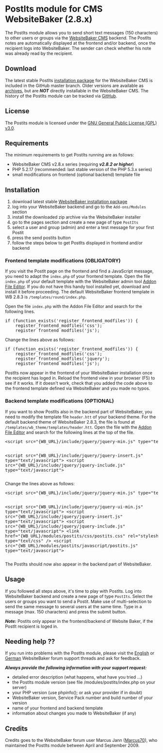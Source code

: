 # PostIts module for CMS WebsiteBaker (2.8.x)

The PostIts module allows you to send short text messages (150 characters) to other users or groups via the [WebsiteBaker CMS](http://www.websitebaker2.org) backend. The PostIts notes are automatically displayed at the frontend and/or backend, once the recipient logs into WebsiteBaker. The sender can check whether his note was already read by the recipient.

## Download
The latest stable PostIts [installation package](https://github.com/cwsoft/wb-postits/raw/master/wb-postits-installer.zip) for the WebsiteBaker CMS is included in the GitHub master branch. Older versions are available as [archives](https://github.com/cwsoft/wb-postits/tags), but are ***NOT*** directly installable in the WebsiteBaker CMS. The history of the PostIts module can be tracked via [GitHub](https://github.com/cwsoft/wb-postits).

## License
The Postits module is licensed under the [GNU General Public License (GPL) v3.0](http://www.gnu.org/licenses/gpl-3.0.html).

## Requirements

The minimum requirements to get PostIts running are as follows:

- WebsiteBaker CMS v2.8.x series (requiring ***v2.8.2 or higher***)
- PHP 5.2.17 (recommended: last stable version of the PHP 5.3.x series)
- small modifications on frontend (optional backend) template file

## Installation

1. download latest stable [WebsiteBaker installation package](https://github.com/cwsoft/wb-postits/raw/master/wb-postits-installer.zip)
2. log into your WebsiteBaker backend and go to the `Add-ons/Modules` section
3. install the downloaded zip archive via the WebsiteBaker installer
4. go to the pages section and create a new page of type `PostIts`
5. select a user and group (admin) and enter a test message for your first Postit
6. press the send postits button 
7. follow the steps below to get PostIts displayed in frontend and/or backend

### Frontend template modifications (OBLIGATORY)

If you visit the PostIt page on the frontend and find a JavaScript message, you need to adapt the `index.php` of your frontend template. Open the file `index.php` of your default template with the WebsiteBaker admin tool [Addon File Editor](https://github.com/cwsoft/wb-addon-file-editor/downloads). If you do not have this handy tool installed yet, download and install it before proceeding. The default WebsiteBaker frontend template in WB 2.8.3 is `/templates/round/index.php`.

Open the file `index.php` with the Addon File Editor and search for the following lines.

<pre>
if (function_exists('register_frontend_modfiles')) {
    register_frontend_modfiles('css');
    register_frontend_modfiles('js');
</pre>

Change the lines above as follows:

<pre>
if (function_exists('register_frontend_modfiles')) {
    register_frontend_modfiles('css');
    register_frontend_modfiles('jquery');
    register_frontend_modfiles('js');
</pre>

PostIts now appear in the frontend of your WebsiteBaker installation once the recipient has loged in. Reload the frontend view in your browser (F5) to see if it works. If it doesn't work, check that you added the code above to the frontend template defined via WebsiteBaker and you made no typos.

### Backend template modifications (OPTIONAL)

If you want to show PostIts also in the backend part of WebsiteBaker, you need to modify the template file `header.htt` of your backend theme. For the default backend theme of WebsiteBaker 2.8.3, the file is found at `/templates/wb_theme/templates/header.htt`. Open the file with the [Addon File Editor](https://github.com/cwsoft/wb-addon-file-editor/downloads) and search for the following lines at the top of the file.

<pre>
&lt;script src="{WB_URL}/include/jquery/jquery-min.js" type="text/javascript"></script>
&lt;script src="{WB_URL}/include/jquery/jquery-insert.js" type="text/javascript"></script>
&lt;script src="{WB_URL}/include/jquery/jquery-include.js" type="text/javascript"></script>
</pre>

Change the lines above as follows:

<pre>
&lt;script src="{WB_URL}/include/jquery/jquery-min.js" type="text/javascript"></script>
&lt;script src="{WB_URL}/include/jquery/jquery-ui-min.js" type="text/javascript"></script>
&lt;script src="{WB_URL}/include/jquery/jquery-insert.js" type="text/javascript"></script>
&lt;script src="{WB_URL}/include/jquery/jquery-include.js" type="text/javascript"></script>
&lt;link href="{WB_URL}/modules/postits/css/postits.css" rel="stylesheet" type="text/css" />
&lt;script src="{WB_URL}/modules/postits/javascript/postits.js" type="text/javascript"></script>
</pre>

The PostIts should now also appear in the backend part of WebsiteBaker.

## Usage

If you followed all steps above, it's time to play with PostIts. Log into WebsiteBaker backend and create a new page of type `PostIts`. Select the users or groups you want to send a Postit. Make use of multi-selection to send the same message to several users at the same time. Type in a message (max. 150 characters) and press the submit button.

***Note:*** Postits only appear in the frontend/backend of Website Baker, if the PostIt recipient is loged in.

## Needing help ??
If you run into problems with the PostIts module, please visit the [English](http://www.websitebaker2.org/forum/index.php/topic,12122) or [German](http://www.websitebaker2.org/forum/index.php/topic,13124) WebsiteBaker forum support threads and ask for feedback. 

***Always provide the following information with your support request:***

 - detailed error description (what happens, what have you tried ...)
 - the PostIts module version (see file /modules/postits/index.php on your server)
 - your PHP version (use phpinfo(); or ask your provider if in doubt)
 - WebsiteBaker version, Service Pack number and build number of your version
 - name of your frontend and backend template
 - information about changes you made to WebsiteBaker (if any)

## Credits
Credits goes to the WebsiteBaker forum user Marcus Jann ([Marcus70](http://www.websitebaker2.org/forum/index.php?action=profile;u=12071)), who maintained the PostIts module between April and September 2009.